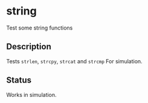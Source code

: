 # string

Test some string functions

## Description

Tests `strlen`, `strcpy`, `strcat` and `strcmp`
For simulation.

## Status

Works in simulation.
